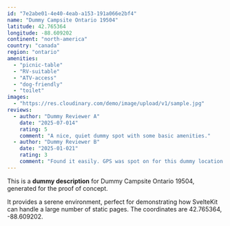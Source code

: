 ```yaml
---
id: "7e2abe01-4e40-4eab-a153-191a066e2bf4"
name: "Dummy Campsite Ontario 19504"
latitude: 42.765364
longitude: -88.609202
continent: "north-america"
country: "canada"
region: "ontario"
amenities:
  - "picnic-table"
  - "RV-suitable"
  - "ATV-access"
  - "dog-friendly"
  - "toilet"
images:
  - "https://res.cloudinary.com/demo/image/upload/v1/sample.jpg"
reviews:
  - author: "Dummy Reviewer A"
    date: "2025-07-014"
    rating: 5
    comment: "A nice, quiet dummy spot with some basic amenities."
  - author: "Dummy Reviewer B"
    date: "2025-01-021"
    rating: 3
    comment: "Found it easily. GPS was spot on for this dummy location."
---
```


This is a **dummy description** for Dummy Campsite Ontario 19504, generated for the proof of concept.

It provides a serene environment, perfect for demonstrating how SvelteKit can handle a large number of static pages. The coordinates are 42.765364, -88.609202.
